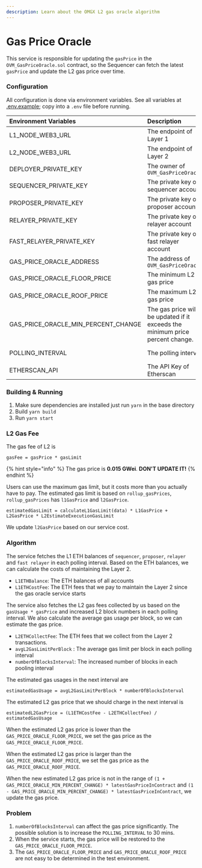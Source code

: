 ```yaml
---
description: Learn about the OMGX L2 gas oracle algorithm
---
```


# Gas Price Oracle

This service is responsible for updating the `gasPrice` in the `OVM_GasPriceOracle.sol` contract, so the Sequencer can fetch the latest `gasPrice` and update the L2 gas price over time.

### Configuration

All configuration is done via environment variables. See all variables at [.env.example](https://github.com/omgnetwork/optimism/blob/add-gas-price-oracle/packages/omgx/gas-price-oracle/.env.example); copy into a `.env` file before running.

| Environment Variables | Description | Default |
| :--- | :--- | :--- |
| L1\_NODE\_WEB3\_URL | The endpoint of Layer 1 |  |
| L2\_NODE\_WEB3\_URL | The endpoint of Layer 2 |  |
| DEPLOYER\_PRIVATE\_KEY | The owner of `OVM_GasPriceOracle` |  |
| SEQUENCER\_PRIVATE\_KEY | The private key of sequencer account |  |
| PROPOSER\_PRIVATE\_KEY | The private key of proposer account |  |
| RELAYER\_PRIVATE\_KEY | The private key of relayer account |  |
| FAST\_RELAYER\_PRIVATE\_KEY | The private key of fast relayer account |  |
| GAS\_PRICE\_ORACLE\_ADDRESS | The address of `OVM_GasPriceOracle` |  |
| GAS\_PRICE\_ORACLE\_FLOOR\_PRICE | The minimum L2 gas price | 150000 |
| GAS\_PRICE\_ORACLE\_ROOF\_PRICE | The maximum L2 gas price | 20000000 |
| GAS\_PRICE\_ORACLE\_MIN\_PERCENT\_CHANGE | The gas price will be updated if it exceeds the minimum price percent change. | 0.1 |
| POLLING\_INTERVAL | The polling interval | 10 \* 60 \* 1000 |
| ETHERSCAN\_API | The API Key of Etherscan |  |

### Building & Running

1. Make sure dependencies are installed just run `yarn` in the base directory
2. Build `yarn build`
3. Run `yarn start`

### L2 Gas Fee

The gas fee of L2 is

```text
gasFee = gasPrice * gasLimit
```

{% hint style="info" %}
The gas price is **0.015 GWei**. **DON'T UPDATE IT!**
{% endhint %}

Users can use the maximum gas limit, but it costs more than you actually have to pay. The estimated gas limit is based on `rollup_gasPrices`, `rollup_gasPrices` has `l1GasPrice` and `l2GasPrice`.

```text
estimatedGasLimit = calculateL1GasLimit(data) * L1GasPrice + L2GasPrice * L2EstimateExecutionGasLimit
```

We update `l2GasPrice` based on our service cost.

### Algorithm

The service fetches the L1 ETH balances of `sequencer`, `proposer`, `relayer` and `fast relayer` in each polling interval. Based on the ETH balances, we can calculate the costs of maintaining the Layer 2.

* `L1ETHBalance`: The ETH balances of all accounts
* `L1ETHCostFee`: The ETH fees that we pay to maintain the Layer 2 since the gas oracle service starts

The service also fetches the L2 gas fees collected by us based on the `gasUsage * gasPrice` and increased L2 block numbers in each polling interval. We also calculate the average gas usage per block, so we can estimate the gas price.

* `L2ETHCollectFee`: The ETH fees that we collect from the Layer 2 transactions.
* `avgL2GasLimitPerBlock` : The average gas limit per block in each polling interval
* `numberOfBlocksInterval`: The increased number of blocks in each pooling interval

The estimated gas usages in the next interval are

```text
estimatedGasUsage = avgL2GasLimitPerBlock * numberOfBlocksInterval
```

The estimated L2 gas price that we should charge in the next interval is

```text
estimatedL2GasPrice = (L1ETHCostFee - L2ETHCollectFee) / estimatedGasUsage
```

When the estimated L2 gas price is lower than the `GAS_PRICE_ORACLE_FLOOR_PRICE`, we set the gas price as the `GAS_PRICE_ORACLE_FLOOR_PRICE`.

When the estimated L2 gas price is larger than the `GAS_PRICE_ORACLE_ROOF_PRICE`, we set the gas price as the `GAS_PRICE_ORACLE_ROOF_PRICE`.

When the new estimated L2 gas price is not in the range of `(1 + GAS_PRICE_ORACLE_MIN_PERCENT_CHANGE) * latestGasPriceInContract` and `(1 - GAS_PRICE_ORACLE_MIN_PERCENT_CHANGE) * latestGasPriceInContract`, we update the gas price.

### Problem

1. `numberOfBlocksInterval` can affect the gas price significantly. The possible solution is to increase the `POLLING_INTERVAL` to 30 mins.
2. When the service starts, the gas price will be restored to the `GAS_PRICE_ORACLE_FLOOR_PRICE`.
3. The `GAS_PRICE_ORACLE_FLOOR_PRICE` and `GAS_PRICE_ORACLE_ROOF_PRICE` are not easy to be determined in the test environment.

